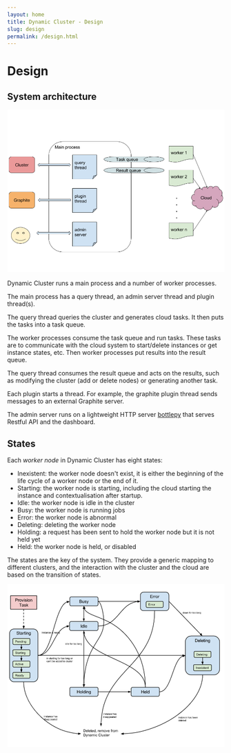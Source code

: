 ```yaml
---
layout: home
title: Dynamic Cluster - Design
slug: design
permalink: /design.html
---
```

# Design

## System architecture


<img src="./images/system-structure.png" alt="System Structure"  />

Dynamic Cluster runs a main process and a number of worker processes.

The main process has a query thread, an admin server thread and plugin thread(s).

The query thread queries the cluster and generates cloud tasks. It then puts the tasks into a task queue.

The worker processes consume the task queue and run tasks. These tasks are to communicate with the cloud system to start/delete instances or get instance states, etc. Then worker processes put results into the result queue.

The query thread consumes the result queue and acts on the results, such as modifying the cluster (add or delete nodes) or generating another task.

Each plugin starts a thread. For example, the graphite plugin thread sends messages to an external Graphite server.

The admin server runs on a lightweight HTTP server [bottlepy](http://bottlepy.org/docs/dev/index.html) that serves Restful API and the dashboard.

## States

Each *worker node* in Dynamic Cluster has eight states:

* Inexistent: the worker node doesn't exist, it is either the beginning of the life cycle of a worker node or the end of it. 
* Starting: the worker node is starting, including the cloud starting the instance and contextualisation after startup. 
* Idle: the worker node is idle in the cluster
* Busy: the worker node is running jobs
* Error: the worker node is abnormal
* Deleting: deleting the worker node
* Holding: a request has been sent to hold the worker node but it is not held yet
* Held: the worker node is held, or disabled

The states are the key of the system. They provide a generic mapping to different clusters, and the interaction with the cluster and the cloud are based on the transition of states.

<img src="./images/states.png" alt="States"  />
